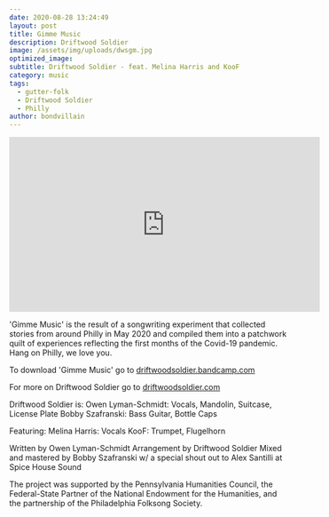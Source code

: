 ```yaml
---
date: 2020-08-28 13:24:49
layout: post
title: Gimme Music
description: Driftwood Soldier
image: /assets/img/uploads/dwsgm.jpg
optimized_image:
subtitle: Driftwood Soldier - feat. Melina Harris and KooF
category: music
tags:
  - gutter-folk
  - Driftwood Soldier
  - Philly
author: bondvillain
---
```

<iframe width="560" height="315" src="https://www.youtube.com/embed/VTrIWegSemY" frameborder="0" allow="accelerometer; autoplay; clipboard-write; encrypted-media; gyroscope; picture-in-picture" allowfullscreen></iframe>

'Gimme Music' is the result of a songwriting experiment that collected stories from around Philly in May 2020 and compiled them into a patchwork quilt of experiences reflecting the first months of the Covid-19 pandemic. Hang on Philly, we love you.

To download 'Gimme Music' go to [driftwoodsoldier.bandcamp.com](https://driftwoodsoldier.bandcamp.com)

For more on Driftwood Soldier go to [driftwoodsoldier.com](https://driftwoodsoldier.com/)

Driftwood Soldier is:
Owen Lyman-Schmidt: Vocals, Mandolin, Suitcase, License Plate
Bobby Szafranski: Bass Guitar, Bottle Caps

Featuring:
Melina Harris: Vocals
KooF: Trumpet, Flugelhorn

Written by Owen Lyman-Schmidt
Arrangement by Driftwood Soldier
Mixed and mastered by Bobby Szafranski
w/ a special shout out to Alex Santilli at Spice House Sound

The project was supported by the Pennsylvania Humanities Council, the Federal­-State Partner of the National Endowment for the Humanities, and the partnership of the Philadelphia Folksong Society.

